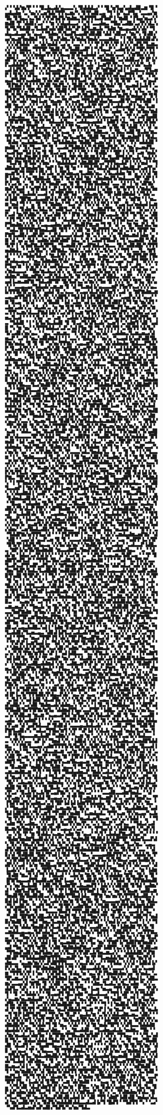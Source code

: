 ▞▝▝▟▞▆▞▛▝▝▝▉▃▙▃▟▞▄▃▃▃▚▝▉▟▟▟▃▞▝▝█▝▅▜▄▞▄▟▄▟▉▃▆▝▉▝▄▟▄▟▅▝▃▝▅▞▞▃▅▜▟▞▜▜▚▃▆▞▚▝▊▜▚▟▊▃▄▝▜▝▐▞▚▃▛▜▄▝▃▃▄▞▆▜▙▝▊▜▄▃▚▃▜▟▝▞▛▟▜▟▜▞▆▟▆▃▜▟▜▜▜▃▟▜▅▛▐▝▆▟▊▝▐▜▄▞▅▃▞▞▆▟▉▝▛▝▟▟▊▞▃▞▝▝▆▝▞▟▄▟▃▃▞▝▄▜▝▃▃▟▅▃▝▜▙▞▃▟█▞▃▞▛▞▟▃▚▜▞▜▞▜▟▟▊▃▜▃▙▟▚▟▞▟▉▜▟▞▚▛▐▟▜▃▆▃▙▝▜▟▆▝▆▃▄▃▟▞▞▟▞▝▜▟▄▃▟▃▄▞▙▝▄▃▞▝▜▟▅▞▚▜▄▟▜▃▄▟▛▟▉▟█▝▟▟▝▟▉▃▞▝▆▞▚▝▊▟▊▞▄▞▅▃▆▜▅▟▇▟▝▜▚▝▊▃▛▟▆▃▜▞▆▟▄▜▅▟▞▃▃▃▆▟▃▝▐▝▉▞▙▟▟▟▊▟▚▝▞▞▟▜▟▟▞▝▃▝▟▞▅▟▟▝▃▞▄▝▃▃▚▝▝▞▝▛▐▞▛▞▞▛▐▞▞▞▚▟▜▞▜▃▆▃▞▞▝▞▜▟█▃▝▜▜▜▛▝▇▟▊▞▚▞▙▟▉▃▟▛▐▝▚▜▄▃▛▝▃▟▅▜▞▟▝▜▛▞▜▜▝▞▙▜▚▝▜▞▞▞▅▟▄▞▛▞▛▞▙▃▄▜▛▟▜▃▙▟▟▝▃▞▅▟▞▃▃▞▝▞▆▜▙▞▞▞▜▟▛▜▞▃▄▞▟▝▝▝█▃▃▃▚▟▐▃▝▝▚▝▇▞▚▃▚▝▜▟▅▟█▝▃▞▟▟▉▃▞▛▐▛▐▞▛▃▟▟▟▟▜▝▜▃▝▝▉▜▃▞▚▞▞▜▞▟▉▟▝▃▙▝▐▃▆▜▚▜▚▃▚▃▞▞▟▞▚▃▙▝▃▟▐▟▜▞▙▃▟▝▝▞▚▜▃▃▅▞▚▞▃▜▅▝▊▝▛▃▛▝▆▛▇▟▚▟▐▝▐▃▆▃▃▜▜▃▅▛▐▝▊▜▞▞▟▜▃▝▝▝▜▝▛▜▄▟▚▝▐▛▐▜▄▜▝▞▛▟▜▜▚▟▚▃▛▜▜▝▄▞▝▜▜▞▄▃▛▜▟▜▚▃▟▟▆▝▛▟▞▟▛▃▜▝▜▜▜▃▟▝▚▞▛▜▛▝▟▝█▝▉▜▛▝▃▝▚▞▄▃▛▝▊▛▇▟▚▜▟▝▝▞▛▟▉▝▇▟▜▃▚▝█▟▊▞▚▜▙▝▇▞▆▟▞▝▉▝▄▃▅▟▐▃▙▜▝▃▅▟▜▜▛▞▃▜▛▞▜▃▛▞▙▝█▟█▝▞▜▝▜▛▃▄▝▊▟▛▝▇▃▅▞▅▝▚▝▄▜▃▝▃▝▅▜▄▜▞▜▄▜▅▟▅▃▙▜▃▛▐▃▚▞▝▃▄▟▚▜▙▟▛▜▟▟▄▟▃▞▆▟▜▞▅▟▄▞▛▝▊▜▟▝▟▞▚▟▞▝▅▟▐▃▅▝▅▃▅▞▜▞▚▃▅▝▜▜▟▟▛▟▄▞▆▃▃▟▊▜▚▃▛▜▜▟█▝▐▟▉▝▇▃▞▃▞▞▝▃▞▟▅▝▜▝▃▝▞▞▞▟▜▃▟▞▛▝▛▃▟▝▃▟▟▃▄▛▐▝▆▃▜▃▆▃▚▝▛▝▐▞▟▟▚▃▚▟▉▟▐▞▟▞▄▝▛▝▉▟▄▃▆▜▜▝▆▝▄▟▅▝▃▜▛▝▅▜▅▞▆▟▝▞▟▃▟▃▝▝▉▃▜▞▅▝█▝▚▜▃▟▐▝▅▞▙▟▇▞▞▞▄▃▃▞▅▝▃▝▛▝▞▃▆▜▄▟▉▃▜▛▇▜▛▜▙▝▇▞▛▝▜▟▃▃▙▜▄▃▝▃▟▟▄▃▄▟▟▝▐▟▇▜▝▟▃▝▜▃▙▞▟▜▟▞▚▞▅▃▅▟▝▛▇▜▃▟▃▃▚▞▛▟▞▝▛▝▆▃▄▞▞▝▆▃▅▝▄▜▙▝█▝▟▟▊▝▞▝▟▝▄▝▞▝▞▜▚▟▚▝█▟▄▜▄▝▟▞▚▃▄▝▛▝▞▝▟▞▜▟▇▃▄▝▃▜▙▃▚▟█▝▉▃▙▞▆▃▜▜▝▜▛▃▄▜▛▜▅▝▉▛▐▃▛▝▅▞▙▃▆▜▄▝█▟▉▝▇▃▙▟▞▝█▃▆▟▆▛▐▝▉▟▃▝▉▟▅▝▄▃▙▟▅▃▙▝▃▝▆▜▟▟▆▟▅▝▇▟█▞▜▃▅▞▄▛▐▝█▝▞▝▛▞▚▟▟▟▉▝▅▟▇▝▞▝▊▞▜▃▄▝▛▝▊▝▃▃▟▞▜▟▇▟▞▞▚▜▟▜▙▟▜▟▚▝▚▝▆▞▄▃▅▟▜▃▚▃▟▜▄▞▜▟▐▞▅▝▊▝▉▃▞▃▄▝▛▞▝▞▜▞▝▝▊▟█▞▝▝█▛▐▝▞▜▝▃▅▝▅▟▞▜▅▞▟▟▄▛▇▟▛▟▐▜▚▝▐▝▜▟▄▜▛▞▜▟█▟█▟▞▟▃▜▄▟▛▜▟▟▚▃▙▝▅▟▞▞▝▜▃▛▇▝▉▜▟▞▚▜▅▞▝▝▆▟▟▟▄▟▝▟▇▟█▟▛▃▞▜▜▜▄▃▙▛▐▝▞▞▅▟▝▝▜▟▇▟▄▞▅▜▅▟▅▜▄▝▆▛▐▝▆▝█▝▆▝▝▝▜▟▞▜▟▃▛▟▟▟▚▟▆▟█▃▛▃▅▜▚▞▄▃▆▜▞▜▝▜▛▝▐▜▞▃▙▝▄▜▛▟▅▃▄▜▃▟▇▞▅▃▝▞▙▃▟▟▅▝▇▝▄▝▞▞▟▝▇▛▐▟▅▞▝▞▅▝█▟▇▃▙▝█▃▜▝▆▜▞▟▟▝▇▞▝▟▅▟▆▟▜▞▅▟▃▃▄▜▛▝▟▛▐▝▛▞▃▞▙▝▃▝▊▝▚▜▞▜▅▟▛▃▄▝▇▝▉▝▜▜▙▜▙▟▆▟▝▃▃▝▟▝▐▝▅▝▟▛▇▞▆▟▚▜▄▟▝▝▅▜▛▟▟▝▃▛▐▃▙▜▞▝▜▜▞▟▟▟▐▝▄▜▅▝▜▞▜▞▛▜▝▞▆▟▄▜▅▞▄▜▚▞▜▃▙▟▞▃▃▟▝▟▝▜▛▟▛▜▟▝▝▟▆▃▅▞▙▝▜▛▐▟▊▟▇▟▟▝▞▜▟▞▃▟▐▟▊▝█▛▇▃▟▃▄▟▛▟▐▞▚▟▜▞▞▝▊▟▛▛▐▜▞▞▄▝▐▝▅▝▚▝▆▛▇▝▐▝▅▃▆▝▅▟▝▜▝▝▄▝▉▝▜▝▇▟▆▞▝▜▃▞▚▛▐▜▞▞▟▝▛▟▝▝▛▃▄▜▃▞▅▟▄▟▐▃▆▃▛▝▜▝▊▟▅▜▃▜▟▃▜▞▚▟▉▜▃▞▚▜▃▝▄▝▄▟▇▟▜▜▄▝▛▟▐▟▝▝▜▞▄▞▞▞▛▃▟▝▆▞▛▟▇▞▚▝▛▃▞▟▇▝▛▝▐▛▇▝▅▜▅▟▐▜▛▃▄▃▙▝▉▜▝▜▞▜▞▃▝▟▉▝▐▜▝▜▞▝▚▜▄▜▟▝▊▟▊▝▝▟▃▟▄▞▞▃▜▞▟▟▟▝▝▝▅▜▜▟▚▃▞▃▝▜▄▝▚▜▛▜▅▟▆▞▞▞▙▝▞▃▄▃▄▟▅▞▄▟▞▜▅▟▊▛▇▃▆▝▜▝▊▝▟▝▃▝▇▝▇▃▛▟▃▜▄▝▚▟▃▜▛▜▜▛▇▜▅▟▃▟▊▝▉▜▝▝▞▟▊▝▆▝▉▟▜▜▜▝▅▞▟▝▃▜▚▝█▜▛▝▇▛▇▜▃▟▉▞▃▟▛▟▛▃▝▃▛▟▃▃▃▞▟▃▟▝▇▝▃▜▝▃▝▞▄▝▛▟▅▃▆▟▐▟▅▝▄▝▇▝▟▝▄▞▃▜▟▝▄▟▆▞▟▟▛▟▆▛▐▟▃▝▄▜▝▃▙▟▜▜▙▟▚▝▜▝▄▃▅▟█▝▚▜▟▜▞▛▐▝▄▜▅▛▇▃▙▜▛▜▄▝▜▃▅▟▊▞▛▃▟▛▇▟▃▞▆▃▃▝▉▞▚▟▉▟█▞▚▜▜▜▅▟▇▟▃▝▝▃▙▜▙▞▚▝▟▛▇▟▃▝▇▟▞▃▚▟▞▝▞▃▜▞▅▝▞▝▜▜▝▃▃▜▃▝▇▜▟▝▝▝▞▞▜▟▅▜▟▃▞▝▇▃▙▜▚▝▐▝▝▟▉▝▝▝▜▃▆▞▄▞▄▜▃▝▉▟▜▜▟▛▐▜▙▟▚▟▄▃▄▃▞▝▅▃▜▟▆▟▇▞▛▟▞▝▚▃▙▜▙▜▙▝▚▛▇▃▞▃▄▞▚▃▛▜▝▜▛▞▞▃▛▜▄▞▆▝▐▞▄▜▛▞▟▝▄▟▜▟▃▃▜▞▆▝▅▜▛▜▝▝▊▞▄▃▃▜▃▟▝▃▟▜▃▝▝▃▝▞▆▟▃▃▃▞▝▜▙▞▆▃▙▃▞▟▚▝▄▝▉▃▞▃▞▃▅▞▙▜▄▞▄▜▝▝▚▟▝▝▉▞▛▝▄▞▟▟▆▞▚▟▇▃▆▛▇▞▃▟▚▜▟▃▙▞▙▝▇▝▚▜▃▞▛▃▛▟█▟▃▝▟▟▛▃▝▝▞▟▊▃▄▟▐▃▅▃▆▛▇▝▜▟▃▟▛▜▛▝█▞▙▟▚▃▚▞▆▞▞▜▅▝█▝▞▞▞▜▞▝▉▜▄▝▉▞▄▞▞▝▃▃▄▃▄▞▜▟▄▟▞▃▆▃▆▝▊▝▟▝▜▃▆▟▐▞▄▃▃▃▆▛▐▜▅▜▚▃▞▞▞▞▄▃▙▜▜▜▙▜▛▃▜▞▛▝▄▟▟▝▊▃▚▃▃▝▛▃▄▞▟▃▛▟▟▜▅▜▝▃▟▝▄▝▇▛▇▟▆▃▆▃▄▃▆▜▜▟▜▝▊▞▄▜▚▝▞▟█▜▞▝▜▟▐▟▐▟▜▟▉▜▄▜▞▝▝▃▄▟▚▞▟▝▄▃▞▝▇▝▉▃▄▝▜▞▟▝▝▝▄▜▙▟▊▝▐▟▝▃▙▞▚▟▐▃▜▟▉▝▊▟▉▛▐▞▜▝▇▝▆▞▟▜▝▃▙▞▃▟▞▞▃▝▟▃▟▞▃▝▅▝▇▝▊▜▝▜▚▝▟▝▛▞▙▜▛▜▙▟▜▝▆▃▅▝▅▜▚▞▆▃▜▜▚▃▆▞▟▃▃▛▇▟▐▟▞▞▃▞▟▜▚▃▆▝▇▜▄▜▝▞▅▃▆▞▟▜▚▝▄▜▙▞▃▞▃▞▅▃▜▃▟▝▝▝▝▞▙▞▝▃▝▃▆▝▝▃▟▟▞▞▅▟▟▞▞▝▛▃▙▜▄▜▄▜▜▟▛▟▜▜▄▝▚▃▝▜▟▟▊▝▐▝▐▞▙▞▙▃▙▟▊▝▊▝▊▃▞▜▞▟▜▃▟▞▚▃▅▜▝▃▚▟▆▜▝▟▊▝▄▟▉▝▚▝▆▝▅▞▝▞▛▜▜▟▟▃▞▃▛▃▚▟▐▜▅▝▉▝▜▃▚▜▚▜▜▝▃▜▙▜▜▝▟▞▙▞▜▞▃▟▊▞▅▞▄▃▝▝▄▃▝▃▆▃▆▃▝▜▝▟▚▜▙▝▅▞▟▞▝▃▟▟▅▃▜▃▆▃▅▃▞▟▅▃▛▝▃▞▜▝▅▃▚▟▉▟▇▟▐▝▐▝▃▃▚▝█▟▄▜▝▝▅▞▄▝▚▃▄▟▐▞▄▟▚▟▊▜▙▛▇▞▅▟▄▝▉▝▉▝▉▝▚▞▅▞▛▛▇▞▝▃▄▃▆▜▚▃▄▝▟▞▟▟▅▟▅▝█▟▃▃▛▜▟▞▛▝▊▃▟▞▛▞▞▝▄▃▅▜▞▟▊▝▆▜▙▟▞▃▅▜▚▝▟▟▉▟▝▝▄▟▐▟▟▟▜▞▄▝▉▟█▞▛▝▉▝▝▝█▟▐▃▙▝▇▝▛▞▃▝▛▟▉▝█▟▚▟▛▜▚▝▞▞▞▝▅▃▙▞▙▞▃▝▐▃▚▟▟▟▅▃▅▃▚▝▜▝▛▝▉▟▃▞▄▜▜▞▆▞▞▃▙▝▞▃▄▞▙▝▜▟█▃▟▃▛▜▟▟▚▞▃▟▝▃▙▝█▃▙▟▟▝▆▃▚▟▇▃▆▟▐▞▅▞▆▃▟▝▚▞▟▟▃▃▝▜▙▃▜▟▟▛▇▞▜▟█▝█▃▟▃▝▝▚▜▝▃▄▃▝▜▜▞▅▟▚▛▇▃▚▟█▟▞▞▆▞▝▝▐▞▄▝▄▜▚▜▙▝▅▝▞▃▟▝▅▟▞▞▆▝▝▃▜▞▅▜▞▞▞▟▛▛▇▞▚▃▄▞▚▃▚▞▅▞▄▝▃▛▐▟▐▞▝▜▅▜▝▃▝▛▇▝▊▝▛▟▐▝▐▜▅▞▙▞▙▞▟▜▝▜▛▃▃▜▞▟▚▞▆▜▙▞▜▟▚▛▐▝▛▃▙▝▃▝▜▟▅▟▅▝█▜▚▜▙▃▃▜▃▞▆▟▉▜▛▞▚▞▝▛▇▝▞▃▛▞▝▜▟▟▆▟▜▟▉▝▜▞▞▟█▟▇▛▐▜▙▞▝▝█▜▟▜▃▃▟▝▛▃▝▞▜▝▞▃▃▟▜▝▟▃▄▞▜▝▛▟▝▃▆▞▜▞▚▝▛▟▝▃▝▞▜▝▜▜▅▟▛▞▃▟▉▜▄▟█▟▜▜▝▜▅▞▞▝▅▝▃▝▄▝▊▝▉▞▃▞▆▞▛▟▐▝▆▝▃▜▅▜▜▟█▟▝▟▉▝▛▜▞▟▃▜▞▟▄▜▜▟▐▝▛▃▆▞▟▟▆▝▐▟▜▝▃▟▐▜▝▃▚▃▜▝▉▞▙▟▟▞▟▝▚▝▜▝▉▝▆▃▟▃▜▝▜▟▝▜▞▝▟▝▇▛▇▜▅▛▐▃▅▝▝▟▃▜▛▞▟▃▙▟▟▟▄▛▇▝▆▜▄▝▃▜▅▃▛▝▅▞▆▟▉▝▇▟▜▃▛▝▜▝▜▜▙▃▃▝▃▞▜▟▅▞▙▞▅▟█▃▆▟▟▝▆▞▝▜▅▟▟▝▇▜▞▞▃▟▐▟▚▞▜▃▟▞▆▞▝▟▉▃▚▜▙▃▞▞▟▞▝▞▝▟▇▞▄▃▛▞▃▃▚▝▅▃▅▞▜▃▙▝▉▟▊▜▞▞▆▜▟▃▙▃▙▃▆▟▉▞▛▝█▞▝▝▃▝█▜▟▞▝▜▚▞▛▟▊▝▊▞▚▞▆▞▞▜▜▜▛▝▅▟▞▜▅▜▞▞▚▛▇▃▅▞▅▞▟▞▆▞▄▝▟▞▟▝▚▃▆▝▝▟▟▃▝▜▄▝▇▃▆▜▙▟▛▝▊▝▜▞▟▜▝▃▞▛▐▟▄▜▝▜▜▞▅▟▊▞▜▞▄▟█▟▚▞▟▃▃▃▃▜▛▝▛▟▟▟▝▜▄▃▛▃▚▟▉▛▇▝▝▜▄▟█▞▜▜▄▞▟▞▅▟▟▟▄▝█▜▅▟▊▝▐▟▝▃▆▝▜▃▞▟▚▟▞▞▛▜▚▞▝▝▐▟▝▟▃▞▝▃▆▞▃▜▛▟▛▝▟▞▝▃▟▃▟▟▅▟▄▝▆▟▞▜▙▟▚▝▉▟▆▞▄▜▝▝▊▞▙▜▟▟▅▝▟▞▜▝▆▝▃▝▄▝▅▟▛▃▃▞▚▞▅▞▙▝▄▞▝▃▚▞▛▟▇▞▙▞▚▝▛▃▃▃▚▟▃▜▅▟▄▜▃▝▄▝▃▝▉▝▆▝▐▝▞▜▃▃▆▝▐▝▄▝▇▟▆▃▃▃▟▝▊▃▛▃▞▟▐▝█▝▆▃▞▟▉▞▞▜▄▟▆▞▃▜▝▝▇▝▉▝▛▟▉▃▛▞▛▝▉▞▄▝▄▜▟▞▚▝▚▜▟▞▃▝█▃▆▜▜▟▆▞▟▟▇▃▚▝▇▝▟▜▞▝▛▞▚▃▃▜▞▞▝▃▚▞▄▝▛▝▆▃▆▞▟▞▚▛▇▝▜▟▜▜▝▞▃▝▛▃▃▝█▞▜▃▚▟▟▜▛▝▜▝▜▝▛▞▙▜▜▃▙▝▄▃▃▟▛▝▄▜▙▃▚▃▄▃▚▜▚▛▐▟▆▞▜▜▄▃▜▜▝▟█▝▊▟▐▟▐▞▙▛▇▃▝▜▛▟▞▟▛▝▅▜▞▞▄▞▜▜▞▛▐▜▛▝▛▜▞▃▆▟█▝▜▃▃▟█▜▝▝▊▞▜▟▇▟▚▝▐▝▛▜▅▟▞▟▉▃▙▝▜▟▉▃▝▟▊▟▞▞▛▝▅▃▚▃▟▜▅▟▉▟▚▟▄▟▄▃▝▃▝▟▉▜▃▃▅▛▐▝▇▞▟▜▞▟▄▛▐▝▐▃▅▞▄▟▜▟▅▜▜▜▃▃▆▞▛▟▚▝▝▝▆▃▆▝▐▜▙▞▚▝▞▟▄▟▇▟▐▝▄▟▛▝▃▜▛▜▄▝▟▝▚▃▟▞▝▛▇▃▜▜▟▝▛▜▝▜▙▃▟▜▅▟▝▝▄▝▊▟▅▟▃▟▊▟▞▃▝▝▄▝▆▞▚▃▚▛▐▃▅▝▉▝▆▃▆▃▙▞▞▟▐▞▝▟▃▃▆▞▞▞▟▜▝▝█▃▄▝▚▟▄▟▅▝█▞▜▝▄▟▄▞▃▜▙▃▆▝▆▟▟▝▅▃▙▜▟▝▟▃▟▟▅▝▄▃▙▃▜▟▉▞▞▜▞▟▃▛▐▜▛▞▝▟▛▜▙▟▆▝▚▜▛▜▚▝▞▞▝▃▅▝▟▟▅▟▉▟█▃▚▞▆▟▚▃▛▝▚▃▙▟▊▟▞▝▉▝▝▃▄▟▅▃▜▜▚▝▐▝▜▞▃▞▞▜▄▃▙▟▄▜▜▝▆▞▄▞▝▝▉▜▞▜▄▟▚▝▐▟▃▞▙▃▚▜▚▟▅▃▞▟▉▜▚▃▝▝▃▞▚▝▟▞▜▞▟▃▚▟▆▝▛▃▟▝▐▞▛▞▞▟▄▞▙▝▄▃▆▜▞▟▚▛▇▟▛▜▝▟▇▝▝▞▅▜▟▛▐▞▛▜▃▝▇▛▇▟▆▟▞▜▝▞▙▟▞▟▅▞▝▃▅▜▙▟▃▟▉▞▜▝▅▛▇▃▃▝▐▜▟▝▉▜▄▞▜▟▄▝▅▃▙▟▝▝▝▝▉▜▚▝▃▝▜▟▟▛▇▞▅▜▜▜▄▞▟▝▝▝▐▜▟▜▜▛▐▝▚▃▜▝▚▝▟▞▞▃▆▟▄▟▆▃▅▛▇▞▝▟▝▟█▝▝▃▄▞▟▝▄▃▛▃▅▝▉▝▊▝▃▃▃▞▟▟█▞▅▞▜▟▞▃▝▃▄▝▚▟▛▛▐▃▚▜▛▝▉▜▞▛▐▟▟▜▞▜▄▃▄▝▞▞▙▞▟▞▅▞▝▞▆▟█▞▛▝▞▝▃▟▄▞▝▃▟▃▃▛▐▟█▃▃▝▇▛▐▞▅▜▙▜▙▟▆▟▊▝▆▃▃▟▇▜▃▜▅▟▚▟▛▟▃▜▛▃▟▟▅▜▄▃▝▝▃▝▝▟▟▞▅▝▐▟▄▞▃▞▛▟▐▞▞▝▝▟▝▞▃▞▆▝▃▝▝▟▜▟▚▃▄▃▆▃▜▟▛▃▄▝▝▝▛▝▊▟▇▜▚▟▜▃▛▝▝▜▜▜▃▜▙▞▃▟▇▃▚▟▐▃▅▟▆▟▇▝▐▝▝▝▚▟▝▜▃▜▜▞▛▃▃▜▃▟▚▃▛▜▚▟▛▃▟▜▄▞▞▝▇▜▅▟▛▝▉▞▄▟▃▜▅▞▆▝▟▟▚▟▃▞▚▟▞▞▛▟▚▜▅▞▜▟▛▞▙▟▃▜▃▟█▟█▝▅▟▉▟▉▟▜▝▄▟▚▃▆▟▐▃▄▃▃▟▞▟▉▞▄▟▛▃▆▟▉▜▚▟█▝▊▜▛▟▚▝▐▝▜▞▝▃▞▞▛▛▐▝▃▟▇▞▙▜▚▞▟▞▅▟▚▝▟▞▅▝▞▝▚▜▛▝▉▝▅▝▐▝▚▝▃▜▞▝▃▞▅▜▟▝▚▟▛▃▝▝▊▝▇▝▜▃▞▟▟▜▙▟█▝▇▞▝▜▝▃▙▜▙▞▞▟▝▞▜▜▃▃▟▃▞▟▊▟▟▝▇▞▚▝█▟▞▞▛▞▚▟▛▃▄▞▅▝▞▝▜▜▄▟▝▃▙▝▇▝█▜▝▃▜▜▙▞▆▛▐▃▅▟▉▃▆▞▝▟▞▟▅▝▜▞▟▞▃▞▜▜▝▟▉▝▃▜▛▞▟▝▝▟▄▟▟▝▟▛▇▟▞▟▆▃▃▝▟▞▃▜▅▟▅▟▄▜▞▟▝▞▜▟▉▃▝▜▄▟▇▃▜▟▚▟▐▟▞▃▜▝▉▃▝▝▚▃▅▞▛▝▃▞▜▜▝▝▃▝▞▃▝▜▄▝▅▟▅▟▊▟▞▟▛▟▟▟▉▟▄▜▙▝█▞▙▝▉▃▆▃▅▃▛▞▝▜▅▃▙▝▅▝█▞▚▟▚▝█▝▃▜▚▝▚▟▜▞▃▝▟▟▉▟▉▝▇▜▚▃▙▃▚▃▃▜▅▛▇▟▆▝▅▜▅▞▞▃▛▟▝▝▉▝▆▝▜▝▉▟▄▟▄▞▛▜▛▞▟▝▐▟▚▞▚▟▆▟▞▜▞▞▚▃▛▜▛▃▆▜▅▟▅▃▛▛▇▞▞▝▃▜▄▞▄▛▇▝▉▃▟▟▞▛▇▞▃▛▐▛▐▛▇▜▙▃▄▟▛▜▅▝▉▃▜▃▝▟▟▞▜▜▟▝▉▜▄▞▜▞▆▝▟▟▊▜▛▃▝▜▚▜▃▟▉▟▝▜▃▟▄▝▃▟▊▃▞▃▄▃▙▟█▃▚▟▐▝▐▟▆▝▊▟█▃▟▞▆▝▐▝▝▝▊▃▝▝▅▟▞▟▝▞▟▜▅▞▝▜▜▃▟▟▊▞▜▃▅▃▄▃▝▟▊▟▐▟▜▃▞▃▟▃▟▞▛▜▅▜▛▃▝▜▃▞▞▞▝▃▛▞▃▞▜▜▚▟▝▝▛▜▃▝▅▃▞▜▜▛▐▜▝▟▞▞▜▛▐▜▅▃▟▛▇▃▞▟▝▝▉▞▚▟▊▜▃▞▟▝▊▜▝▝▛▟▚▛▐▃▆▜▄▟▐▃▝▜▟▝▞▜▞▜▛▝▉▞▜▛▐▟▛▞▃▞▝▃▅▝▚▃▆▜▟▜▄▝▝▞▝▟▇▟▞▟▞▟▚▟▜▞▚▃▞▟▊▞▚▟▆▞▚▃▆▟▟▟▅▃▙▝▚▝▛▝▊▝█▝▄▜▃▝▜▃▚▞▚▜▝▛▇▞▆▜▜▃▚▛▐▝▚▟▐▟█▃▃▝▚▃▚▛▇▃▙▝▃▜▞▞▚▟▝▝▐▜▚▟▇▜▚▟▐▟▊▜▄▝▛▟▞▝▛▃▅▟▛▝▆▞▃▞▝▟▃▟▊▃▚▟▞▃▙▜▚▟█▟▊▜▟▟▆▃▃▟▅▞▝▞▅▟▟▞▃▟█▃▟▟▆▟▝▞▙▝▃▟▇▃▅▜▚▛▐▞▚▞▟▟▝▞▜▃▚▟▞▝▉▟▇▛▐▝▅▃▜▞▛▃▟▛▇▞▜▟▅▟▞▝▐▜▄▃▝▞▙▝▃▃▚▜▄▞▃▛▇▜▃▝▛▞▝▞▞▃▝▝▚▛▇▝▝▟▛▟█▞▄▝▐▝▟▜▙▝▇▛▇▝▟▜▄▟▄▃▆▜▅▞▆▞▆▜▅▟▅▝▊▃▅▞▟▝▟▞▚▃▜▞▄▟▊▜▃▝▇▝▚▟▚▝▄▝▐▟▚▞▛▃▜▝▞▛▐▞▞▜▜▃▙▃▅▝▛▝▚▟▝▜▜▞▞▟▇▛▇▞▙▝▝▃▙▃▙▞▅▝▝▝▃▞▃▝█▟▝▃▃▝▛▜▛▝▛▝▞▃▆▟▟▜▟▜▟▞▞▝▊▜▟▞▜▝▐▞▜▟▛▟▅▝▞▝▞▟▉▝▉▞▞▟▆▜▟▛▐▜▅▝▝▃▙▜▞▞▙▟▇▞▛▝▇▞▅▝▞▟▐▛▐▃▜▞▜▜▜▟▉▞▛▟▄▃▛▟▞▝▄▃▚▞▚▃▄▝▐▛▐▟▊▞▙▜▅▛▐▃▙▜▙▝▃▞▝▃▜▟▝▞▚▟▐▟▉▝▟▃▟▜▙▝▞▞▝▞▙▜▃▜▚▟▝▃▄▃▚▜▛▟▚▜▜▞▝▛▐▝▐▟▝▟▚▟█▞▝▃▞▟▉▝▇▟▅▃▟▞▟▟▅▃▚▝▛▃▚▝▐▝▉▃▜▝▅▟█▟▄▞▜▝▝▟█▜▚▟▜▜▙▟▊▜▅▜▜▛▇▞▆▜▄▝▟▟▆▟▜▜▄▞▃▃▛▜▛▝▐▟█▃▝▃▛▞▆▟▞▞▅▞▙▃▝▃▚▞▛▟█▃▆▝▆▃▆▝▚▃▄▃▟▜▟▝▅▜▄▞▛▟▚▜▟▃▟▞▚▟▊▝▊▝▇▃▝▃▃▟▉▝▃▟▄▝▟▞▄▟▆▛▐▝▝▝▞▃▃▝▊▃▜▜▞▞▜▞▆▞▞▝▇▝▃▜▟▃▙▟▅▟▐▟▄▜▟▟▄▞▛▃▅▝▟▝▄▟▜▟▃▃▛▝▉▟▊▟▝▃▃▃▄▃▙▟▃▟▞▝▝▝▃▟▊▃▛▜▅▝▜▟▊▜▟▛▇▜▃▟▊▞▚▝▚▟▃▞▜▜▙▞▆▜▝▞▛▝▚▛▐▟▝▞▟▃▙▝▅▃▟▝▅▟▄▜▃▞▆▃▜▃▛▝▊▜▄▃▃▃▆▃▙▟▛▝▚▟▇▞▞▝▚▃▆▝▆▝▃▞▞▝▞▟▟▞▛▃▄▜▞▞▙▟▃▃▝▃▝▞▛▞▞▃▃▝▄▛▐▞▝▜▅▟▝▞▚▝▐▟▉▟▝▞▟▝▟▃▚▝▐▜▃▟▅▃▞▃▅▟█▜▟▟▆▃▝▝▐▜▙▜▃▃▄▞▃▟▆▜▜▜▜▞▙▜▅▜▞▃▜▟▛▞▆▜▜▝▟▟█▝▃▟▄▝█▃▃▟▐▞▛▞▅▞▝▜▃▝▇▟▝▟▃▃▆▃▆▝▃▞▆▝▚▜▛▝▄▜▄▞▅▜▜▟▄▝▞▜▙▜▚▟▝▟▝▃▞▟▉▝▛▃▅▝▞▝▄▞▛▝▝▜▅▝▇▝▐▜▛▟▐▝▆▟▇▟▅▜▟▃▄▝▊▟▝▞▝▟█▞▞▞▚▟▇▜▝▜▃▝▚▝▐▜▜▟▅▛▇▜▚▃▅▜▙▃▄▃▅▝▄▞▙▝▆▃▞▟█▝▛▟▉▞▚▜▃▞▝▝▄▝▉▃▆▟▛▝▅▟█▞▙▃▜▟▇▝▄▃▃▜▝▜▃▜▚▞▜▜▃▛▐▝▝▟▝▟▆▃▚▟▐▛▐▟▆▃▆▃▆▟▇▃▆▝▚▜▝▝▜▝█▜▝▜▙▟▄▟▅▃▛▝▇▟▞▃▟▃▛▞▚▛▐▞▄▞▝▞▜▟▞▞▟▝▆▃▟▝▄▜▞▟▟▃▟▝▜▟▃▟▚▃▝▛▐▜▄▝▊▜▜▞▅▟▅▝▆▟▟▞▟▝▞▃▟▜▄▝▉▝█▞▝▃▙▃▅▞▞▃▙▝▅▟▆▟▄▝▞▞▄▜▚▞▆▜▚▃▄▞▆▝▛▞▝▞▃▝▜▃▞▟▐▟▃▞▟▟█▝▇▝▊▞▙▝▝▝█▝█▃▙▝▃▞▃▟▝▛▐▃▄▜▝▜▄▞▙▞▝▝▅▞▜▃▅▞▛▟▚▞▛▞▛▃▞▝▉▃▙▜▚▃▙▜▛▃▄▛▇▞▚▝▄▜▅▞▃▞▝▝▝▃▃▟▉▃▃▟▆▜▅▟▃▝▝▟▝▞▛▃▅▞▞▝▛▟▜▟▟▝▉▃▄▃▞▃▜▝▛▝▊▃▆▟▟▞▙▃▆▛▐▞▃▝▃▟▄▜▅▟▚▃▝▛▐▜▟▜▚▟▜▞▄▟▆▃▞▃▜▝█▛▐▟▐▟▐▟▆▜▜▟▄▟▄▝▉▝▚▃▙▜▚▝▄▜▚▝▇▃▝▞▝▜▅▃▟▟▝▝▅▜▃▟█▛▐▃▅▃▆▞▆▝█▞▄▝▝▝▛▟▃▝▆▝▉▝▅▃▟▟▇▟▅▝▄▟▜▟▐▟▉▜▟▞▞▜▞▃▆▜▝▜▚▟▊▞▅▟▇▝▐▃▅▟▄▟▃▝▛▜▚▃▅▝▛▞▅▃▄▞▚▃▙▝▆▝▛▞▛▝▜▞▞▝▟▟█▜▙▝▛▃▟▛▇▝▅▃▟▃▅▜▄▃▅▝▃▞▞▃▚▜▟▟▝▝▄▝▝▜▚▟▆▝▜▞▃▟▆▃▝▞▞▃▟▝▄▜▄▞▛▞▅▞▛▃▝▃▚▝▇▃▛▝▃▟▚▃▝▝▜▟▃▞▃▟▇▃▆▞▙▜▅▟▞▝▊▟▊▞▙▞▛▃▄▃▞▞▃▞▝▝▚▝▛▜▄▞▟▝▞▟▟▛▇▜▝▞▚▟▚▜▝▃▝▞▙▝▛▝▆▝▊▟▟▃▚▃▅▃▚▟▆▝▇▝▄▃▞▝▚▜▝▃▙▟▄▛▇▃▟▜▄▞▚▞▝▝▝▝█▟▅▜▅▟▇▜▄▟▊▟▞▟▝▞▚▝▅▝▆▟▆▟█▝█▟█▟▐▞▟▟▛▜▛▝▟▟▅▜▃▃▛▟▚▝▊▞▚▜▅▃▛▞▙▟▝▞▟▃▜▞▚▞▟▃▅▝▝▞▅▟▃▞▅▜▜▛▇▃▞▜▃▞▆▃▝▃▄▃▟▜▞▟█▃▙▜▟▜▃▟▇▞▃▞▆▜▜▟▟▝▉▟▅▟▟▟▉▜▛▞▙▜▃▝▉▞▙▟▝▃▃▝▝▟▊▞▟▝▉▟█▟▉▝█▟▞▜▚▟▐▝▉▟▝▜▜▝▆▃▝▃▃▃▄▟█▟▜▜▚▞▃▝▟▟▟▞▙▝▛▞▚▜▛▟▇▜▞▟▉▟▜▞▃▃▝▞▚▝▃▃▝▟▃▃▞▞▚▟▜▃▜▞▙▜▙▃▞▃▄▞▙▟█▞▙▟▛▞▞▃▟▝▐▞▅▝▇▟█▃▄▜▛▜▞▛▇▜▃▝▜▟▛▟▄▟▐▃▝▝▆▟▚▜▝▟▞▃▃▞▝▟▐▃▟▞▞▝▐▃▆▝▄▝█▜▚▝▅▃▙▞▞▟▅▟▊▜▚▝█▞▞▞▞▜▙▃▝▞▃▞▃▝▆▝▐▟▆▝▊▟▇▝▆▃▜▝▟▝▜▝▐▜▟▃▟▝▝▃▙▞▅▝▇▞▙▝▚▝▊▟▟▟▅▝▇▜▄▝█▞▄▝█▝▐▛▇▜▄▃▃▟▜▜▄▟▉▃▅▜▙▛▐▃▄▞▝▞▚▟▉▟▚▜▙▝▝▞▜▟▟▝▊▝▛▛▇▟▅▟▉▞▚▝▅▞▙▃▙▟▊▝▐▟▉▞▜▞▙▟▆▜▛▃▙▃▅▟▜▝▐▟▞▞▞▟▊▟▉▝▊▜▟▝▄▟▆▞▟▝▝▟▆▜▃▛▇▜▄▝▝▟▉▝▝▛▐▝█▟▄▜▜▜▅▛▐▝█▞▃▝▅▞▜▞▙▃▅▝▄▟▉▃▆▜▅▟▊▜▙▜▙▟▉▟▊▃▞▞▆▟█▞▛▜▙▟▐▟▃▝▜▛▇▝▅▞▅▞▛▞▛▜▜▟▃▟█▃▚▝▉▟▐▟▐▜▅▝▚▝▝▞▆▝▃▟▞▞▅▞▆▝▊▜▄▜▙▝▉▝▅▃▃▃▄▞▆▜▚▃▜▝▅▝█▟▃▞▜▞▄▟▉▞▚▝▚▟▜▝▜▞▃▝▊▜▛▞▃▟▆▜▙▞▝▞▜▟▉▝█▞▟▜▜▟▜▟▇▜▟▟▛▝▊▝▊▜▅▜▞▝▉▝▝▜▃▃▃▜▙▟▜▝▜▜▚▟▊▟█▟▝▟▞▝▆▜▛▃▝▃▃▟▐▞▜▃▝▝▚▟▊▝█▛▇▜▞▟█▃▟▞▟▞▆▟▜▝█▃▚▟▝▜▅▞▞▜▚▝▊▃▛▞▅▞▚▟█▞▜▝▅▟▉▞▆▟█▝▊▝▜▟▝▜▅▃▜▃▅▟▞▞▄▟█▝▛▛▇▜▟▝▝▞▅▟▐▞▃▞▚▃▟▝▐▝▞▝▜▃▚▞▆▝▟▟▄▜▅▟▉▟▚▜▃▟▝▃▛▞▚▝▅▟▝▃▃▟▛▃▚▝▇▝▐▟▇▟▇▝▛▞▙▝▊▃▆▟▟▃▄▃▄▃▜▟▚▟▄▜▃▞▜▝▛▜▚▟▐▝▆▞▞▜▟▜▜▝▝▟█▟▜▞▃▝▃▞▛▛▇▃▃▝▊▃▝▜▅▞▞▞▄▟█▞▜▃▝▟▊▞▙▟▆▟▇▝▄▃▝▝▝▞▃▝▚▟▇▝▆▝▞▝▇▝▉▃▛▜▛▝▞▜▚▟▝▞▙▝▟▟▐▝█▝▄▃▅▟▉▃▜▞▞▜▄▝▆▞▝▛▇▛▐▞▜▟▉▛▇▜▅▟▛▞▄▟▝▜▅▝▄▜▜▝▆▜▙▝▞▟▇▝▇▟▇▟▅▛▇▃▞▃▟▛▐▟█▜▚▃▚▜▙▜▚▝▊▟▉▃▅▝▜▜▅▟▚▟▊▞▆▟▜▟▅▞▄▞▞▞▙▃▛▞▛▟▛▃▙▜▅▃▆▃▞▞▝▝▟▟▟▟█▞▚▛▇▟▊▟▛▝▜▜▟▟▄▟▇▛▇▜▜▜▄▃▆▟▛▝▅▝▆▝▛▝▜▃▅▟▟▞▙▞▚▜▙▝▆▞▛▟▝▟▆▃▃▝▄▃▆▞▆▞▞▃▛▟█▜▜▜▃▃▝▞▄▃▛▟▞▃▞▝▝▜▜▟▄▝▞▞▟▝▐▟▉▟▐▞▛▞▃▜▃▝▛▜▝▜▛▟▆▟▆▟█▜▝▞▜▝▝▟▉▃▃▟▟▞▙▞▞▃▃▃▞▞▝▃▛▃▚▃▄▟▆▝▜▜▜▞▞▛▐▝▅▞▝▞▟▜▟▜▄▝▊▟▄▝▅▝▄▃▚▛▐▜▅▟▉▟▅▞▄▞▜▞▅▟▃▝▃▜▛▃▆▃▞▟▝▃▝▃▅▃▛▟▜▟▆▟▐▃▆▞▚▃▅▝▉▟▝▃▟▝▇▞▞▃▞▟▅▟▐▃▝▟█▃▆▞▃▃▄▞▟▝▇▜▙▝▊▝▞▟▉▝▃▝▇▝▛▃▝▝▝▟▆▃▜▃▟▃▚▞▙▃▚▟▅▝▚▞▞▃▟▟▜▃▝▟▚▝▝▝▐▞▙▟▜▞▃▜▟▜▟▞▛▜▅▝▐▃▅▝▅▃▄▝▜▜▝▟▊▝▛▃▃▝▛▟▚▜▝▝▊▝▃▜▟▟▞▞▝▝▉▃▄▟▜▝█▃▚▟▆▝▚▟▃▟▃▃▞▝▜▜▝▟▛▝▚▜▝▜▟▟▛▞▄▃▆▞▅▃▆▟▄▟▛▝▞▟▃▞▆▝▊▃▟▝▅▃▚▛▇▞▃▝▜▝▅▟▊▝▚▞▜▝▄▜▄▞▆▃▟▜▙▝▟▜▙▝▜▝▃▞▛▞▟▞▆▟█▟▛▝▇▝▝▃▛▝▝▝▜▝▐▝▆▟▉▟▝▟▊▛▇▞▞▞▟▝▛▝▊▜▙▜▜▝▚▟▉▟▃▝▅▃▛▟█▟▟▞▜▃▆▝▚▛▐▝▅▝▆▃▛▝▚▃▟▝█▝▅▃▙▃▜▝▊▛▐▟▛▜▟▜▄▞▝▜▚▞▆▝▉▃▛▝▄▃▙▞▆▝▃▜▞▞▟▟▃▟▇▃▅▃▝▟▉▞▝▝▞▞▟▜▞▞▆▜▝▞▆▜▝▜▛▞▚▝▇▞▙▃▙▜▛▞▆▞▟▝▐▟▞▜▛▞▜▞▄▝▆▜▛▞▛▞▄▟▇▟█▞▛▃▝▜▞▟▟▞▜▝█▝▅▃▝▞▟▞▝▝▟▝▇▝▅▟▞▜▛▜▝▞▟▜▃▃▜▟▟▟▇▟▄▟▟▞▞▟▜▃▝▟▇▃▞▟▆▃▝▝▃▝▇▃▟▟▊▃▝▜▃▟▅▃▟▃▙▝▅▟▆▃▝▜▙▝▝▞▆▞▅▃▟▃▞▟▅▜▅▝▐▞▜▛▇▞▛▜▙▃▆▞▆▜▟▛▐▝▟▜▚▝▜▜▄▃▝▝▝▞▜▃▚▟█▝▜▞▃▝▉▟▄▞▟▟▟▝▜▟▄▜▚▞▜▝▐▟▐▜▝▝▃▟▝▃▜▟▚▝▃▝▉▝▜▃▞▜▙▟▉▟▊▝▟▃▟▜▝▃▝▜▄▟▛▜▄▃▞▝▛▃▚▟▅▟▚▟▝▝▝▝▄▜▅▞▅▝▇▝▉▞▜▞▆▞▝▟▊▝▄▞▄▃▞▝▛▝▄▜▄▃▃▝▉▝▜▜▛▟▅▟▃▜▝▞▝▞▞▛▐▞▅▞▃▞▆▟▆▟▐▃▛▃▟▃▜▜▟▞▆▜▃▝▆▟▃▟▆▟█▞▞▜▟▃▟▟▅▝▆▝▟▃▄▟▅▜▄▃▅▟▊▝▐▟▊▃▚▝▞▟▟▞▜▃▙▟▝▟▛▟▆▃▝▝▊▝▃▝▊▝▛▝▊▃▝▜▛▞▙▝▅▟▟▟▚▃▅▜▜▛▇▟▆▝█▟▇▃▅▃▞▟▐▝▃▝█▝▇▟▃▟▛▞▃▟▜▞▞▝▃▝▐▟▄▝▟▝▐▞▙▞▝▞▝▝▅▛▇▟▉▝▚▜▝▝▅▞▆▟▉▞▛▝▟▝█▟▄▜▞▟▟▜▜▝█▜▛▜▛▝█▞▞▞▟▟▇▞▞▞▚▝▜▃▜▟▉▝▅▟▜▃▙▝▜▞▜▝▛▟▞▝▟▃▅▞▙▝▆▝▐▞▆▟▅▝▉▜▙▟▉▃▛▟▇▝▐▜▚▜▄▝▃▃▛▜▛▛▐▜▄▝▐▃▟▞▟▝▊▜▙▞▝▃▆▝▟▞▆▟▇▝▝▝▚▃▄▝▅▝▟▜▞▟▚▟▐▝▚▟▊▝▄▝▞▜▞▟▊▝▟▃▛▟▆▜▚▛▐▞▅▞▆▝▐▛▇▃▝▞▆▝▊▟▞▞▄▟▆▝▛▝▚▜▃▜▄▝▊▛▐▟▚▟▅▞▟▟▞▜▃▞▜▝▚▞▟▃▞▞▞▞▆▛▇▃▛▝▉▞▚▝▃▝▛▟▇▟▅▞▛▟▃▝█▞▜▃▞▜▄▞▛▝▅▃▙▜▄▃▛▟▊▟▊▃▙▟▐▞▝▟▊▝▜▜▝▟▆▛▐▟▊▟█▝▅▟▄▞▟▃▟▝▆▞▄▟█▞▛▞▄▝▉▟▜▞▅▟▟▟▊▟▟▃▃▟▃▟▐▞▜▝█▟▜▝▝▜▟▜▜▝▚▝▝▃▞▝▚▟▜▃▟▃▅▟▚▟▚▟▊▞▜▟▜▞▚▞▅▞▜▟▃
